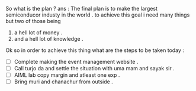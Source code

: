 So what is the plan ?
ans : The final plan is to make the largest semiconducor industy in the world .
to achieve this goal i need many things but two of those being 
1. a hell lot of money .
2. and a hell lot of knowledge .


Ok so in order to achieve this thing what are the steps to be taken today :
- [ ] Complete making the event management website .
- [ ] Call turjo da and settle the situation with uma mam and sayak sir .
- [ ] AIML lab copy margin and atleast one exp .
- [ ] Bring muri and chanachur from outside .